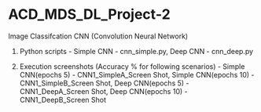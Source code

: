 # ACD_MDS_DL_Project-2
Image  Classifcation CNN (Convolution Neural Network)

1) Python scripts -
Simple CNN - cnn_simple.py, 
Deep CNN - cnn_deep.py

2) Execution screenshots (Accuracy % for following scenarios) -
Simple CNN(epochs 5)  - CNN1_SimpleA_Screen Shot, 
Simple CNN(epochs 10) - CNN1_SimpleB_Screen Shot, 
Deep CNN(epochs 5)  - CNN1_DeepA_Screen Shot, 
Deep CNN(epochs 10) - CNN1_DeepB_Screen Shot

